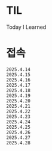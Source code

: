 # TIL
Today I Learned
# 접속
```
2025.4.14
2025.4.15
2025.4.16
2025.4.17
2025.4.18
2025.4.19
2025.4.20
2025.4.21
2025.4.22
2025.4.23
2025.4.24
2025.4.25
2025.4.26
2025.4.27
2025.4.28
```

